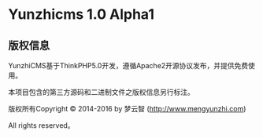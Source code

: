 Yunzhicms 1.0 Alpha1
===============


## 版权信息

YunzhiCMS基于ThinkPHP5.0开发，遵循Apache2开源协议发布，并提供免费使用。

本项目包含的第三方源码和二进制文件之版权信息另行标注。

版权所有Copyright © 2014-2016 by 梦云智 (http://www.mengyunzhi.com)

All rights reserved。
